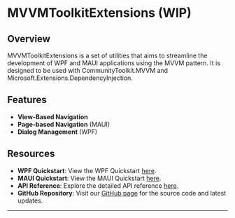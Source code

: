# MVVMToolkitExtensions (WIP)

## Overview

MVVMToolkitExtensions is a set of utilities that aims to streamline the development of WPF and MAUI applications using the MVVM pattern.
It is designed to be used with CommunityToolkit.MVVM and Microsoft.Extensions.DependencyInjection.

## Features

- **View-Based Navigation**
- **Page-based Navigation** (MAUI)
- **Dialog Management** (WPF)
 

## Resources

- **WPF Quickstart**: View the WPF Quickstart [here](./docs/WPF.md).
- **MAUI Quickstart**: View the MAUI Quickstart [here](./docs/MAUI.md).
- **API Reference**: Explore the detailed API reference [here](./api/index.html).
- **GitHub Repository**: Visit our [GitHub page](https://github.com/your_username/project_name) for the source code and latest updates.

---
